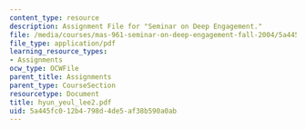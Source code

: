 ```yaml
---
content_type: resource
description: Assignment File for "Seminar on Deep Engagement."
file: /media/courses/mas-961-seminar-on-deep-engagement-fall-2004/5a445fc012b4798d4de5af38b590a0ab_hyun_yeul_lee2.pdf
file_type: application/pdf
learning_resource_types:
- Assignments
ocw_type: OCWFile
parent_title: Assignments
parent_type: CourseSection
resourcetype: Document
title: hyun_yeul_lee2.pdf
uid: 5a445fc0-12b4-798d-4de5-af38b590a0ab
---
```

